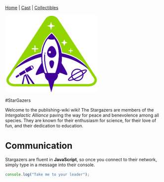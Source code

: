 [Home](README.md) | [Cast](Cast.md) | [Collectibles](Collectibles.md)


<img src="images/logo_stargazers_bug.svg" alt="stargazers Logo" style="width:300px;">

#StarGazers 

Welcome to the publishing-wiki wiki!
The Stargazers are members of the _Intergalactic Alliance_ paving the way for peace and benevolence among all species. They are known for their enthusiasm for science, for their love of fun, and their dedication to education.

# Communication

Stargazers are fluent in **JavaScript**, so once you connect to their network, simply type in a message into their console.

```js
console.log("Take me to your leader");
```
